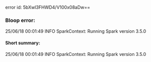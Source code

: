error id: 5bXwl3FHWD4/V100x08aDw==
### Bloop error:

25/06/18 00:01:49 INFO SparkContext: Running Spark version 3.5.0
#### Short summary: 

25/06/18 00:01:49 INFO SparkContext: Running Spark version 3.5.0